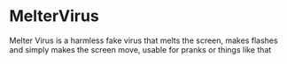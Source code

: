 # MelterVirus
Melter Virus is a harmless fake virus that melts the screen, makes flashes and simply makes the screen move, usable for pranks or things like that
